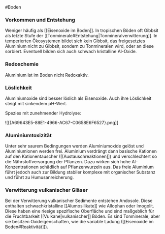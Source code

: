#Boden 

###  Vorkommen und Entstehung

Weniger häufig als [[Eisenoxide im Boden]]. In tropischen Böden oft Gibbsit als letzte Stufe der [[Tonminerale#Entstehung|Tonmineralverwitterung]]. In temperierten Ökosystemen bildet sich kein Gibbsit, das freigesetztes Aluminium nicht zu Gibbsit, sondern zu Tonmineralen wird, oder an diese sorbiert. Eventuell bilden sich auch schwach kristalline Al-Oxide.

### Redoxchemie

Aluminium ist im Boden nicht Redoxaktiv.

### Löslichkeit

Aluminiumoxide sind besser löslich als Eisenoxide.  Auch ihre Löslichkeit steigt mit sinkendem pH-Wert.

Spezies mit zunehmender Hydrolyse:

![[{A69643E5-88E1-4966-AC67-C0658E6F6527}.png]]

### Aluminiumtoxizität

Unter sehr saurem Bedingungen werden Aluminiumoxide gelöst und Aluminiumionen werden frei. Aluminium verdrängt dann basische Kationen auf den Kationentauscher ([[Austauschreaktionen]]) und verschlechtert so die Nährstoffversorgung der Pflanzen. Dazu wirken sich hohe Al-Konzentrationen schädlich auf Pflanzenwurzeln aus. 
Das freie Aluminium führt jedoch auch zur Bildung stabiler komplexe mit organischer Substanz und führt zu Humusanreicherung.

### Verwitterung vulkanischer Gläser

Bei der Verwitterung vulkanischer Sedimente entstehen Andosole. Diese enthalten schwachkristalline [[Alumosilikate]] wie Allophan oder Imogolit. Diese haben eine riesige spezifische Oberfläche und sind maßgeblich für die Fruchtbarkeit [[Vulkane|vulkanischer]] Böden. Es sind Tonminerale, aber sie besitzen Oxideigenschaften, wie die variable Ladung ([[Eisenoxide im Boden#Reaktivität]]).